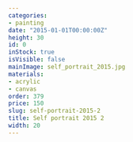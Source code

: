 ```yaml
---
categories:
- painting
date: "2015-01-01T00:00:00Z"
height: 30
id: 0
inStock: true
isVisible: false
mainImage: self_portrait_2015.jpg
materials:
- acrylic
- canvas
order: 379
price: 150
slug: self-portrait-2015-2
title: Self portrait 2015 2
width: 20
---
```


